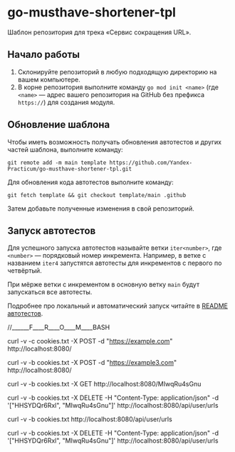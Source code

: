 # go-musthave-shortener-tpl

Шаблон репозитория для трека «Сервис сокращения URL».

## Начало работы

1. Склонируйте репозиторий в любую подходящую директорию на вашем компьютере.
2. В корне репозитория выполните команду `go mod init <name>` (где `<name>` — адрес вашего репозитория на GitHub без префикса `https://`) для создания модуля.

## Обновление шаблона

Чтобы иметь возможность получать обновления автотестов и других частей шаблона, выполните команду:

```
git remote add -m main template https://github.com/Yandex-Practicum/go-musthave-shortener-tpl.git
```

Для обновления кода автотестов выполните команду:

```
git fetch template && git checkout template/main .github
```

Затем добавьте полученные изменения в свой репозиторий.

## Запуск автотестов

Для успешного запуска автотестов называйте ветки `iter<number>`, где `<number>` — порядковый номер инкремента. Например, в ветке с названием `iter4` запустятся автотесты для инкрементов с первого по четвёртый.

При мёрже ветки с инкрементом в основную ветку `main` будут запускаться все автотесты.

Подробнее про локальный и автоматический запуск читайте в [README автотестов](https://github.com/Yandex-Practicum/go-autotests).


//______F____R____O____M____BASH



curl -v -c cookies.txt -X POST -d "https://example.com" http://localhost:8080/

curl -v -b cookies.txt -X POST -d "https://example3.com" http://localhost:8080/

curl -v -b cookies.txt -X GET http://localhost:8080/MIwqRu4sGnu

curl -v -b cookies.txt -X DELETE -H "Content-Type: application/json" -d '["HHSYDQr6Rxl", "MIwqRu4sGnu"]' http://localhost:8080/api/user/urls

curl -v -b cookies.txt http://localhost:8080/api/user/urls

curl -v -b cookies.txt -X DELETE -H "Content-Type: application/json" -d '["HHSYDQr6Rxl", "MIwqRu4sGnu"]' http://localhost:8080/api/user/urls


